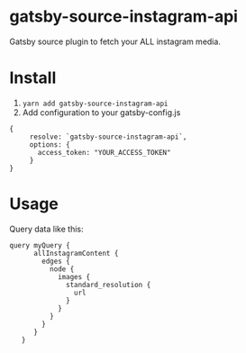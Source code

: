 # gatsby-source-instagram-api
Gatsby source plugin to fetch your ALL instagram media.

# Install
 1. ```yarn add gatsby-source-instagram-api```
 2. Add configuration to your gatsby-config.js
 ```
 {
      resolve: `gatsby-source-instagram-api`,
      options: {
        access_token: "YOUR_ACCESS_TOKEN"
      }
 }
 ```
 # Usage
 Query data like this:
 ```
 query myQuery {
       allInstagramContent {
         edges {
           node {
             images {
               standard_resolution {
                 url
               }
             }
           }
         }
       }
    }
 ```
